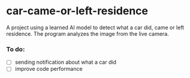 # car-came-or-left-residence
A project using a learned AI model to detect what a car did, came or left residence. The program analyzes the image from the live camera.



### To do: 
- [ ] sending notification about what a car did
- [ ] improve code performance
